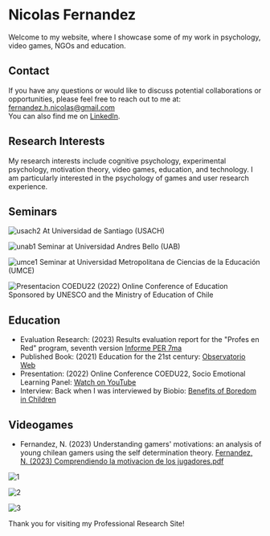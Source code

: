 # Nicolas Fernandez

Welcome to my website, where I showcase some of my work in psychology, video games, NGOs and education.

## Contact

If you have any questions or would like to discuss potential collaborations or opportunities, please feel free to reach out to me at:  
fernandez.h.nicolas@gmail.com  
You can also find me on [LinkedIn](https://www.linkedin.com/in/nicolas-fernandez-a6596171/).

## Research Interests

My research interests include cognitive psychology, experimental psychology, motivation theory, video games, education, and technology. I am particularly interested in the psychology of games and user research experience.

## Seminars
![usach2](https://github.com/Psynicolas/psynicolas.github.io/assets/130244104/044ac298-cefd-439c-b2d4-628fa89cf17a)
At Universidad de Santiago (USACH)

![unab1](https://github.com/Psynicolas/psynicolas.github.io/assets/130244104/9c79ee4c-9321-429b-8275-4c9ba0ef32ad)
Seminar at Universidad Andres Bello (UAB)

![umce1](https://github.com/Psynicolas/psynicolas.github.io/assets/130244104/f19e96e0-8eaf-4eb6-aef2-cf8d96c42f14)
Seminar at Universidad Metropolitana de Ciencias de la Educación (UMCE) 

![Presentacion COEDU22 (2022)](https://github.com/Psynicolas/psynicolas.github.io/assets/130244104/e4073457-bd37-4202-aa1c-445e724c4ff3)
Online Conference of Education Sponsored by UNESCO and the Ministry of Education of Chile

## Education
- Evaluation Research: (2023) Results evaluation report for the "Profes en Red" program, seventh version [Informe PER 7ma](https://caserta.cl/wp-content/uploads/2023/12/informe-per_7ma.pdf)
- Published Book: (2021) Education for the 21st century:  [Observatorio Web](https://caserta.cl/wp-content/uploads/2022/12/observatorio_web.pdf)
- Presentation: (2022) Online Conference COEDU22, Socio Emotional Learning Panel: [Watch on YouTube](https://www.youtube.com/watch?v=pJoHfEhnP64&ab_channel=Fundaci%C3%B3nCaserta)
- Interview: Back when I was interviewed by Biobio: [Benefits of Boredom in Children](https://www.biobiochile.cl/biobiotv/programas/la-vida-misma/2019/07/30/beneficios-del-aburrimiento-en-los-ninos.shtml)

## Videogames

- Fernandez, N. (2023) Understanding gamers' motivations: an analysis of young chilean gamers using the self determination theory.
[Fernandez, N. (2023) Comprendiendo la motivacion de los jugadores.pdf](https://github.com/Psynicolas/psynicolas.github.io/files/15234970/Fernandez.N.2023.Comprendiendo.la.motivacion.de.los.jugadores.pdf)

![1](https://user-images.githubusercontent.com/130244104/230736844-c7030214-1197-43a5-824e-ef6e5e9c2c0a.jpg)

![2](https://user-images.githubusercontent.com/130244104/230736845-9f85ea26-953b-46f3-b0a9-4093402e9591.jpg)

![3](https://user-images.githubusercontent.com/130244104/230736846-b3a3f72f-2df9-4d64-b273-931519e49671.jpg)

Thank you for visiting my Professional Research Site!

